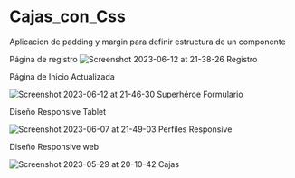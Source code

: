 # Cajas_con_Css
Aplicacion de padding y  margin para definir estructura de un componente 

Página de registro
![Screenshot 2023-06-12 at 21-38-26 Registro](https://github.com/jenxime/Cajas_con_Css/assets/67129857/35475e01-02fd-4a8a-82e4-1aedc3f2a35c)

Página de Inicio Actualizada

![Screenshot 2023-06-12 at 21-46-30 Superhéroe Formulario](https://github.com/jenxime/Cajas_con_Css/assets/67129857/30bb8746-2e6c-4890-a0fa-0888aa421244)

Diseño Responsive Tablet

![Screenshot 2023-06-07 at 21-49-03 Perfiles Responsive](https://github.com/jenxime/Cajas_con_Css/assets/67129857/3ccd8898-85d8-4194-93c9-5146619f8192)

Diseño Responsive web

![Screenshot 2023-05-29 at 20-10-42 Cajas](https://github.com/jenxime/Cajas_con_Css/assets/67129857/6a7186ac-75f0-4ed1-88bc-ce2854c7cfd6)
